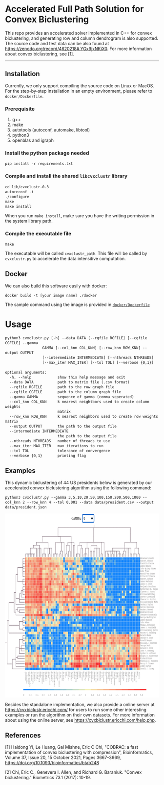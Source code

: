 # Accelerated Full Path Solution for Convex Biclustering

This repo provides an accelerated solver implemented in C++ for convex biclustering, and generating row and column dendrogram is also supported. The source code and test data can be also found at https://zenodo.org/record/4620218#.YGx9jxNKiX0. For more information about convex biclustering, see [1].  

---

## Installation

Currently, we only support compiling the source code on Linux or MacOS. For the step-by-step installation in an empty environment, please refer to `docker/Dockerfile`.

### Prerequisite

1. g++
2. make
3. autotools (autoconf, automake, libtool)
4. python3
5. openblas and igraph

### Install the python package needed

```
pip install -r requirements.txt
```

### Compile and install the shared `libcvxclustr` library

```
cd lib/cvxclustr-0.3
autoreconf -i
./configure
make
make install
```

When you run `make install`, make sure you have the writing permission in the system library path.

### Compile the executable file

```
make
```

The executable will be called `cvxclustr_path`. This file will be called by `cvxclustr.py` to accelerate the data intensitive computation.


## Docker

We can also build this software easily with docker:

```
docker build -t [your image name] ./docker
```

The sample command using the image is provided in [`docker/Dockerfile`](./docker/Dockerfile)

# Usage

```
python3 cvxclustr.py [-h] --data DATA [--rgfile RGFILE] [--cgfile CGFILE] --gamma
                 GAMMA [--col_knn COL_KNN] [--row_knn ROW_KNN] --output OUTPUT
                 [--intermediate INTERMEDIATE] [--nthreads NTHREADS]
                 [--max_iter MAX_ITER] [--tol TOL] [--verbose {0,1}]

optional arguments:
  -h, --help            show this help message and exit
  --data DATA           path to matrix file (.csv format)
  --rgfile RGFILE       path to the row graph file
  --cgfile CGFILE       path to the column graph file
  --gamma GAMMA         sequence of gamma (comma seperated)
  --col_knn COL_KNN     k nearest neightbors used to create column weights
                        matrix
  --row_knn ROW_KNN     k nearest neighbors used to create row weights matrix
  --output OUTPUT       the path to the output file
  --intermediate INTERMEDIATE
                        the path to the output file
  --nthreads NTHREADS   number of threads to use
  --max_iter MAX_ITER   max iterations to run
  --tol TOL             tolerance of convergence
  --verbose {0,1}       printing flag
```

## Examples

This dynamic biclustering of 44 US presidents below is generated by our accelerated convex biclustering algorithm using the following command:

```
python3 cvxclustr.py --gamma 3,5,10,20,50,100,150,200,500,1000 --col_knn 2 --row_knn 4 --tol 0.001 --data data/president.csv --output data/president.json
```

<p align="center">
<img align="middle" src="./assets/dynamic_clustering.gif" alt="COBRAC Demo" width="800" height="600" />
</p>

Besides the standalone implementation, we also provide a online server at https://cvxbiclustr.ericchi.com/ for users to run some other interesting examples or run the algorithm on their own datasets. For more information about using the online server, see https://cvxbiclustr.ericchi.com/help.php.


## References
[1] Haidong Yi, Le Huang, Gal Mishne, Eric C Chi, "COBRAC: a fast implementation of convex biclustering with compression", Bioinformatics, Volume 37, Issue 20, 15 October 2021, Pages 3667–3669, https://doi.org/10.1093/bioinformatics/btab248

[2] Chi, Eric C., Genevera I. Allen, and Richard G. Baraniuk. "Convex biclustering." Biometrics 73.1 (2017): 10-19.



